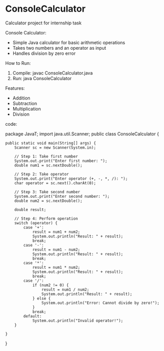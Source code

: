 # ConsoleCalculator
Calculator project for internship task

Console Calculator:
- Simple Java calculator for basic arithmetic operations
- Takes two numbers and an operator as input
- Handles division by zero error

How to Run:
1. Compile: javac ConsoleCalculator.java
2. Run: java ConsoleCalculator

Features:
- Addition
- Subtraction
- Multiplication
- Division


code:

package JavaT;
import java.util.Scanner;
public class ConsoleCalculator {

	public static void main(String[] args) {
        Scanner sc = new Scanner(System.in);

        // Step 1: Take first number
        System.out.print("Enter first number: ");
        double num1 = sc.nextDouble();

        // Step 2: Take operator
        System.out.print("Enter operator (+, -, *, /): ");
        char operator = sc.next().charAt(0);

        // Step 3: Take second number
        System.out.print("Enter second number: ");
        double num2 = sc.nextDouble();

        double result;

        // Step 4: Perform operation
        switch (operator) {
            case '+':
                result = num1 + num2;
                System.out.println("Result: " + result);
                break;
            case '-':
                result = num1 - num2;
                System.out.println("Result: " + result);
                break;
            case '*':
                result = num1 * num2;
                System.out.println("Result: " + result);
                break;
            case '/':
                if (num2 != 0) {
                    result = num1 / num2;
                    System.out.println("Result: " + result);
                } else {
                    System.out.println("Error: Cannot divide by zero!");
                }
                break;
            default:
                System.out.println("Invalid operator!");
        }

	}
}
